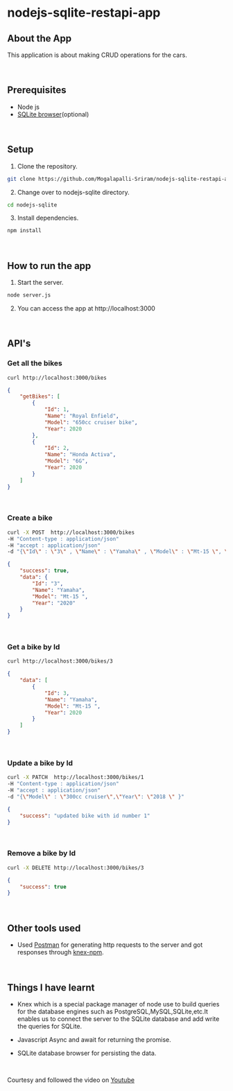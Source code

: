 # nodejs-sqlite-restapi-app

## About the App
This application is about making CRUD operations for the cars.

<br>

## Prerequisites
* Node js
* [SQLite browser](https://sqlitebrowser.org/)(optional)
  

<br>

## Setup
1. Clone the repository.
```bash
git clone https://github.com/Mogalapalli-Sriram/nodejs-sqlite-restapi-app.git <nodejs-sqlite>
```
2. Change over to nodejs-sqlite directory.
```bash
cd nodejs-sqlite
```
3. Install dependencies.
```bash
npm install
```
<br>

## How to run the app
1. Start the server.
```bash
node server.js
```
2. You can access the app at http://localhost:3000

<br>

## API's

### Get all the bikes
```bash
curl http://localhost:3000/bikes
```
```json
{
    "getBikes": [
        {
            "Id": 1,
            "Name": "Royal Enfield",
            "Model": "650cc cruiser bike",
            "Year": 2020
        },
        {
            "Id": 2,
            "Name": "Honda Activa",
            "Model": "6G",
            "Year": 2020
        }
    ]
}
```
<br>

### Create a bike
```bash
curl -X POST  http://localhost:3000/bikes 
-H "Content-type : application/json" 
-H "accept : application/json" 
-d "{\"Id\" : \"3\" , \"Name\" : \"Yamaha\" , \"Model\" : \"Mt-15 \", \"Year\" : \"2020\" }"
```
```json
{
    "success": true,
    "data": {
        "Id": "3",
        "Name": "Yamaha",
        "Model": "Mt-15 ",
        "Year": "2020"
    }
}
```
<br>

### Get a bike by Id
```bash
curl http://localhost:3000/bikes/3
```
```json
{
    "data": [
        {
            "Id": 3,
            "Name": "Yamaha",
            "Model": "Mt-15 ",
            "Year": 2020
        }
    ]
}
```
<br>

### Update a bike by Id
```bash
curl -X PATCH  http://localhost:3000/bikes/1 
-H "Content-type : application/json" 
-H "accept : application/json" 
-d "{\"Model\" : \"300cc cruiser\",\"Year\": \"2018 \" }"
```

```json
{
    "success": "updated bike with id number 1"
}
```
<br>

### Remove a bike by Id
```bash
curl -X DELETE http://localhost:3000/bikes/3
```

```json
{
    "success": true
}
```

<br>

## Other tools used

* Used [Postman](https://www.postman.com/downloads/) for generating http requests to the server and got responses through [knex-npm](https://www.npmjs.com/package/knex).

<br>

## Things I have learnt
* Knex which is a special package manager of node use to build queries for the database engines such as PostgreSQL,MySQL,SQLite,etc.It enables us to connect the server to the SQLite database and add write the queries for SQLite.

* Javascript Async and await for returning the promise.

* SQLite database browser  for persisting the data.

<br>

Courtesy and followed the video on [Youtube](https://youtu.be/cr3pX6fSUpc)
